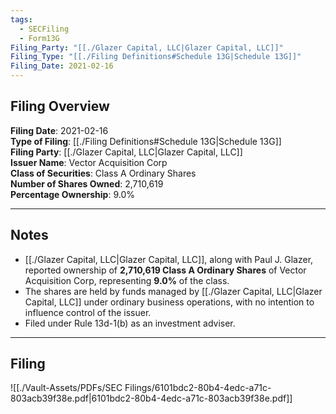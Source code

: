```yaml
---
tags:
  - SECFiling
  - Form13G
Filing_Party: "[[./Glazer Capital, LLC|Glazer Capital, LLC]]"
Filing_Type: "[[./Filing Definitions#Schedule 13G|Schedule 13G]]"
Filing_Date: 2021-02-16
---
```

## Filing Overview

**Filing Date**: 2021-02-16  
**Type of Filing**: [[./Filing Definitions#Schedule 13G|Schedule 13G]]  
**Filing Party**: [[./Glazer Capital, LLC|Glazer Capital, LLC]]  
**Issuer Name**: Vector Acquisition Corp  
**Class of Securities**: Class A Ordinary Shares  
**Number of Shares Owned**: 2,710,619  
**Percentage Ownership**: 9.0%  

---
## Notes

- [[./Glazer Capital, LLC|Glazer Capital, LLC]], along with Paul J. Glazer, reported ownership of **2,710,619 Class A Ordinary Shares** of Vector Acquisition Corp, representing **9.0%** of the class.
- The shares are held by funds managed by [[./Glazer Capital, LLC|Glazer Capital, LLC]] under ordinary business operations, with no intention to influence control of the issuer.
- Filed under Rule 13d-1(b) as an investment adviser.

---
## Filing

![[./Vault-Assets/PDFs/SEC Filings/6101bdc2-80b4-4edc-a71c-803acb39f38e.pdf|6101bdc2-80b4-4edc-a71c-803acb39f38e.pdf]]
